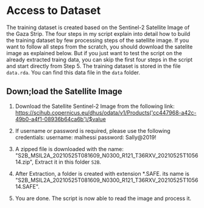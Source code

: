 # Access to Dataset
The training dataset is created based on the Sentinel-2 Satellite Image of the Gaza Strip. The four steps in my script explain into detail how to build the training dataset by few processing steps of the satellite image. If you want to follow all steps from the scratch, you should download the satelite image as explained below. But if you just want to test the script on the already extracted traing data, you can skip the first four steps in the script and start directly from Step 5. The training dataset is stored in the file `data.rda`. You can find this data file in the `data` folder.

## Down;load the Satellite Image
1) Download the Satellite Sentinel-2 Image from the following link:
   https://scihub.copernicus.eu/dhus/odata/v1/Products('cc447968-a42c-49b0-a4f1-08936b64ca6b')/$value
2) If username or password is required, please use the following credentials:
      username: malhessi
      password: Sally@2019!

3) A zipped file is downloaded with the name: "S2B_MSIL2A_20210525T081609_N0300_R121_T36RXV_20210525T105614.zip", Extract it in this folder `S2B`.
4) After Extraction, a folder is created with extension *.SAFE. its name is "S2B_MSIL2A_20210525T081609_N0300_R121_T36RXV_20210525T105614.SAFE".
5) You are done. The script is now able to read the image and process it.
